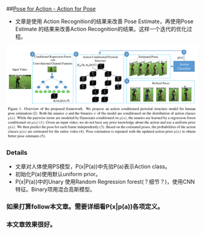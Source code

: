 ##[Pose for Action - Action for Pose](https://arxiv.org/pdf/1603.04037v1.pdf)

 * 文章是使用 Action Recognition的结果来改善 Pose Estimate，再使用Pose Estimate 的结果来改善Action Recognition的结果。这样一个迭代的优化过程。

![pose for action- action for pose](pose_for_action.png "pose_for_action")

### Details
* 文章对人体使用PS模型，P(x|P(a))中先验P(a)表示Action class。
* 初始化P(a)使用默认uniform prior。
* P(x|P(a))中的Unary 使用Random Regression forest(？细节？)，使用CNN特征。Binary项用混合高斯模型。

### 如果打算follow本文章。需要详细看P(x|p(a))各项定义。
### 本文章效果很好。
